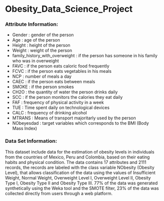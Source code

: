 # Obesity_Data_Science_Project

### Attribute Information:
<ul>
<li>Gender : gender of the person</li>
<li>Age : age of the person</li>
<li>Height : height of the person</li>
<li>Weight : weight of the person</li>
<li>family_history_with_overweight : if the person has someone in his family who was in overweight</li>
<li>FAVC : if the person eats caloric food frequently</li>
<li>FCVC : if the person eats vegetables in his meals</li>
<li>NCP : number of meals a day</li>
<li>CAEC : if the person eats between meals</li>
<li>SMOKE : if the person smokes</li>
<li>CH2O : the quantity of water the person drinks daily</li>
<li>SCC : if the person monitors the calories they eat daily</li>
<li>FAF : frequency of physical activity in a week</li>
<li>TUE : Time spent daily on technological devices</li>
<li>CALC : frequency of drinking alcohol</li>
<li>MTRANS : Means of transport majoritarly used by the person</li>
<li>NObeyesdad : target variables which corresponds to the BMI (Body Mass Index)</li>
</ul>

### Data Set Information:
This dataset include data for the estimation of obesity levels in individuals from the countries of Mexico, Peru and Colombia, based on their eating habits and physical condition. The data contains 17 attributes and 2111 records, the records are labeled with the class variable NObesity (Obesity Level), that allows classification of the data using the values of Insufficient Weight, Normal Weight, Overweight Level I, Overweight Level II, Obesity Type I, Obesity Type II and Obesity Type III. 77% of the data was generated synthetically using the Weka tool and the SMOTE filter, 23% of the data was collected directly from users through a web platform.

